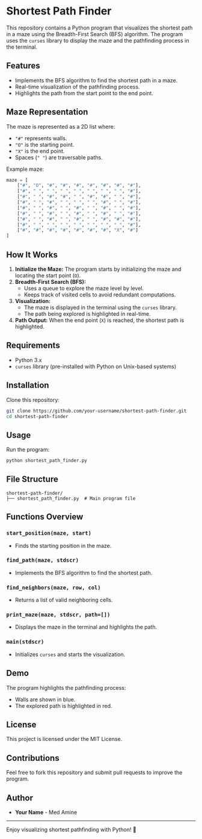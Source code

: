 # Shortest Path Finder

This repository contains a Python program that visualizes the shortest path in a maze using the Breadth-First Search (BFS) algorithm. The program uses the `curses` library to display the maze and the pathfinding process in the terminal.

## Features
- Implements the BFS algorithm to find the shortest path in a maze.
- Real-time visualization of the pathfinding process.
- Highlights the path from the start point to the end point.

## Maze Representation
The maze is represented as a 2D list where:
- `"#"` represents walls.
- `"O"` is the starting point.
- `"X"` is the end point.
- Spaces (`" "`) are traversable paths.

Example maze:
```python
maze = [
    ["#", "O", "#", "#", "#", "#", "#", "#", "#"],
    ["#", " ", " ", " ", " ", " ", " ", " ", "#"],
    ["#", " ", "#", "#", " ", "#", "#", " ", "#"],
    ["#", " ", "#", " ", " ", " ", "#", " ", "#"],
    ["#", " ", "#", " ", "#", " ", "#", " ", "#"],
    ["#", " ", "#", " ", "#", " ", "#", " ", "#"],
    ["#", " ", "#", " ", "#", " ", "#", "#", "#"],
    ["#", " ", " ", " ", " ", " ", " ", " ", "#"],
    ["#", "#", "#", "#", "#", "#", "#", "X", "#"]
]
```

## How It Works
1. **Initialize the Maze:** The program starts by initializing the maze and locating the start point (`O`).
2. **Breadth-First Search (BFS):**
   - Uses a queue to explore the maze level by level.
   - Keeps track of visited cells to avoid redundant computations.
3. **Visualization:**
   - The maze is displayed in the terminal using the `curses` library.
   - The path being explored is highlighted in real-time.
4. **Path Output:** When the end point (`X`) is reached, the shortest path is highlighted.

## Requirements
- Python 3.x
- `curses` library (pre-installed with Python on Unix-based systems)

## Installation
Clone this repository:
```bash
git clone https://github.com/your-username/shortest-path-finder.git
cd shortest-path-finder
```

## Usage
Run the program:
```bash
python shortest_path_finder.py
```

## File Structure
```
shortest-path-finder/
├── shortest_path_finder.py  # Main program file
```

## Functions Overview
### `start_position(maze, start)`
- Finds the starting position in the maze.

### `find_path(maze, stdscr)`
- Implements the BFS algorithm to find the shortest path.

### `find_neighbors(maze, row, col)`
- Returns a list of valid neighboring cells.

### `print_maze(maze, stdscr, path=[])`
- Displays the maze in the terminal and highlights the path.

### `main(stdscr)`
- Initializes `curses` and starts the visualization.

## Demo
The program highlights the pathfinding process:
- Walls are shown in blue.
- The explored path is highlighted in red.

## License
This project is licensed under the MIT License.

## Contributions
Feel free to fork this repository and submit pull requests to improve the program.

## Author
- **Your Name** - Med Amine

---
Enjoy visualizing shortest pathfinding with Python! 🎉
